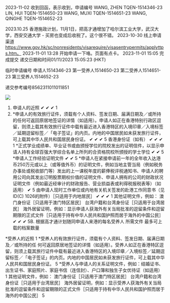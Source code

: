 2023-11-02 收到回函，表示收到，申请编号
WANG, ZHEN TQEN-1514346-23
LIN, HUI TQEN-1514650-23
WANG, MUXI TQEN-1514651-23
WANG, QINGHE TQEN-1514652-23


2023.10.25 香港施政计划，11月1日，把高才通增加了哈尔滨工业大学，武汉大学，西安交通大学
	- 买房也变成后收税了。这个很不错。
2023-10-30 线上申请渠道 https://www.gov.hk/sc/nonresidents/visarequire/visasentrypermits/applyttps.htm。 
2023-11-01 13:28 开始申请一下咯。页面有点卡。
2023-11-01 15:05 完成提交
递交日期和时间01/11/2023 15:05:23 (HKT)

临时申请编号
申请人1514346-23
第一受养人1514650-23
第二受养人1514651-23
第三受养人1514652-23

递交参考编号8562311011011851

![](note/files/Acknowledgment%20(1).png)


1. 申请人的近照
✔	✔	✔	1
2. *申请人的有效旅行证件，须载有个人资料、签发日期、届满日期及／或所持的任何可返回原居地签证的详情（如适用）。申请人如正在香港特别行政区逗留，则须上载其有效旅行证件中载有最近进入香港特区的入境印章／入境标签／延期逗留标签／「电子签证」的内页。内地的中国居民如未获发旅行证件，可上载其中华人民共和国居民身份证。
✔	✔	✔	5
香港身份证（如有）
✔	✔	✔	1
*正式学业成绩单、毕业证书或由颁授学位的院校发出的证明信件，以显示申请人持有全球百强大学综合名单上所列的合资格院校所颁授的学士学位
 	✔	✔	5
*申请人工作经验证明文件
✔	✔	 	5
*申请人在紧接申请前一年的全年收入达港币250万元或以上（或等值外币）的证明文件，例如当地主管当局（例如税务办事处或税收部门等）发出的上一课税年度的薪俸税评税通知书、申请人的聘用公司向其发出订明股票期权价值的证明文件、申请人拥有的公司的财政状况证明文件（例如最近经审计的财政报告、营业损益表或利得税报税表等）（如适用）
✔	 	 	5
由申请人现时工作单位或内地有关机关签发的赴港工作同意书（见ID(C) 1026的附件）［只适用于内地居民］
✔	✔	✔	1
其他证明文件，例如：
澳门身份证［只适用于澳门特区居民］
台湾户籍和台湾身份证［只适用于台湾居民］
海外居留证明，例如：显示申请人获海外有关当局批准的逗留条件和逗留期限的正式文件［只适用于持有中华人民共和国护照而居于海外的中国公民］
✔	✔	✔	5B. 根据高才通计划随同申请人来港的每名受养人
所需文件	最多可上载的档案数量


*受养人的近照
1
*受养人的有效旅行证件，须载有个人资料、签发日期、届满日期及／或所持的任 何可返回原居地签证的详情（如适用）。受养人如正在香港特区逗留，则须上载其旅行证件中载有最近进入香港特区的入境印章／入境标签／延期逗留标签／「电子签证」的内页。内地的中国居民如未获发旅行证件，可上载其中华人民共和国居民身份证。
5
*受养人与申请人的关系证明文件，例如：结婚证书、出生证书、家庭照片、家庭书信（连信封）、户口簿和独生子女优待证（如适用）
1
其他证明文件，例如：
澳门身份证［只适用于澳门特区居民］
台湾户籍和台湾身份证［只适用于台湾居民］
海外居留证明，例如：显示受养人获海外有关当局批准的逗留条件和逗留期限的正式文件［只适用于持有中华人民共和国护照而居于海外的中国公民］
5



